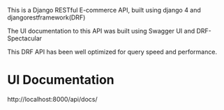 
This is a Django RESTful E-commerce API, built using django 4 and djangorestframework(DRF)

The UI documentation to this API was built using Swagger UI and DRF-Spectacular

This DRF API has been well optimized for query speed and performance.

# UI Documentation

http://localhost:8000/api/docs/